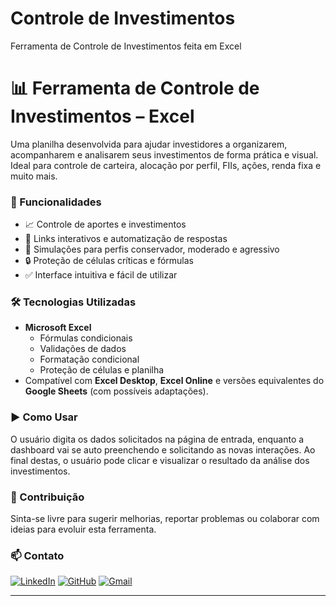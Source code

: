 # Controle de Investimentos
Ferramenta de Controle de Investimentos feita em Excel

# 📊 Ferramenta de Controle de Investimentos – Excel

Uma planilha desenvolvida para ajudar investidores a organizarem, acompanharem e analisarem seus investimentos de forma prática e visual. Ideal para controle de carteira, alocação por perfil, FIIs, ações, renda fixa e muito mais.

### 🚀 Funcionalidades

- 📈 Controle de aportes e investimentos
- 🔗 Links interativos e automatização de respostas
- 🧠 Simulações para perfis conservador, moderado e agressivo
- 🔒 Proteção de células críticas e fórmulas
- ✅ Interface intuitiva e fácil de utilizar

### 🛠️ Tecnologias Utilizadas

- **Microsoft Excel**
  - Fórmulas condicionais
  - Validações de dados
  - Formatação condicional
  - Proteção de células e planilha
- Compatível com **Excel Desktop**, **Excel Online** e versões equivalentes do **Google Sheets** (com possíveis adaptações).


### ▶️ Como Usar

O usuário digita os dados solicitados na página de entrada, enquanto a dashboard vai se auto preenchendo e solicitando as novas interações. Ao final destas, o usuário pode clicar e visualizar o resultado da análise dos investimentos.

### 🤝 Contribuição

Sinta-se livre para sugerir melhorias, reportar problemas ou colaborar com ideias para evoluir esta ferramenta.

### 📫 Contato
[![LinkedIn](https://img.shields.io/badge/LinkedIn-000000?style=for-the-badge&logo=linkedin&logoColor=white)](https://www.linkedin.com/in/rafaeloliveirarso/) 
[![GitHub](https://img.shields.io/badge/GitHub-100000?style=for-the-badge&logo=github&logoColor=white)](https://github.com/rafaeloliveirarso)
[![Gmail](https://img.shields.io/badge/Gmail-000000?style=for-the-badge&logo=gmail&logoColor=red)](mailto:rafael.silvaoliveira1992@gmail.com)

---


